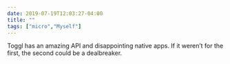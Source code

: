 ```yaml
---
date: 2019-07-19T12:03:27-04:00
title: ""
tags: ["micro","Myself"]
---
```

Toggl has an amazing API and disappointing native apps. If it weren’t for the first, the second could be a dealbreaker.
